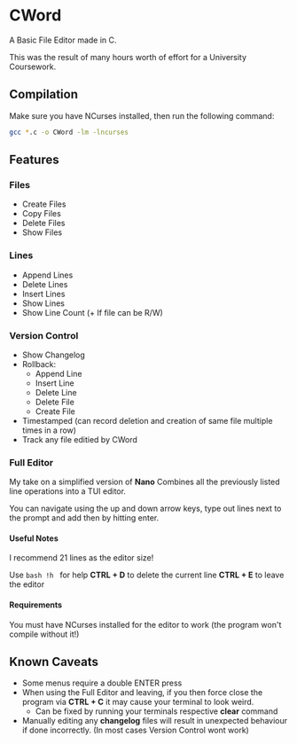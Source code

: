 # CWord
A Basic File Editor made in C.

This was the result of many hours worth of effort for a University Coursework.

## Compilation
Make sure you have NCurses installed, then run the following command:
```bash
gcc *.c -o CWord -lm -lncurses
```

## Features
### Files
- Create Files
- Copy Files
- Delete Files
- Show Files

### Lines
- Append Lines
- Delete Lines
- Insert Lines
- Show Lines
- Show Line Count (+ If file can be R/W)

### Version Control
- Show Changelog 
- Rollback:
  - Append Line
  - Insert Line
  - Delete Line
  - Delete File
  - Create File
- Timestamped (can record deletion and creation of same file multiple times in a row)
- Track any file editied by CWord

### Full Editor
My take on a simplified version of **Nano**
Combines all the previously listed line operations into a TUI editor.

You can navigate using the up and down arrow keys, type out lines next to the prompt and add then by hitting enter.

#### Useful Notes
I recommend 21 lines as the editor size!

Use ```bash !h ``` for help
**CTRL + D** to delete the current line
**CTRL + E** to leave the editor

#### Requirements
You must have NCurses installed for the editor to work (the program won't compile without it!)



## Known Caveats
- Some menus require a double ENTER press
- When using the Full Editor and leaving, if you then force close the program via **CTRL + C** it may cause your terminal to look weird.
  - Can be fixed by running your terminals respective **clear** command
- Manually editing any **changelog** files will result in unexpected behaviour if done incorrectly. (In most cases Version Control wont work)
